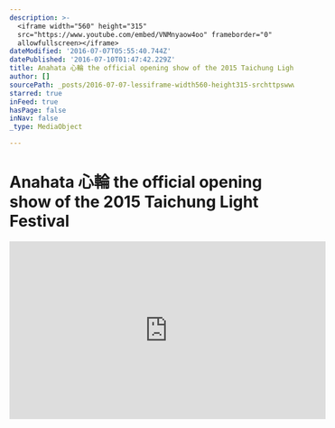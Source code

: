 ```yaml
---
description: >-
  <iframe width="560" height="315"
  src="https://www.youtube.com/embed/VNMnyaow4oo" frameborder="0"
  allowfullscreen></iframe>
dateModified: '2016-07-07T05:55:40.744Z'
datePublished: '2016-07-10T01:47:42.229Z'
title: Anahata 心輪 the official opening show of the 2015 Taichung Light Festival
author: []
sourcePath: _posts/2016-07-07-lessiframe-width560-height315-srchttpswwwyoutubeco.md
starred: true
inFeed: true
hasPage: false
inNav: false
_type: MediaObject

---
```

# Anahata 心輪 the official opening show of the 2015 Taichung Light Festival

<iframe width="560" height="315" src="https://www.youtube.com/embed/VNMnyaow4oo" frameborder="0" allowfullscreen\></iframe\>

video documentation excerpt of Anahata (心輪) written and directed by Chimerik似不像, produced and organized by Subkarma (薩巴卡瑪), the official opening show of the 2015 Taichung Light Festival. (This video is preliminary v1)

credits:

共同製作: Chimerik 似不像 & Subkarma薩巴卡瑪

導演/編劇：Sammy Chien (Chimerik似不像)  
投影設計/新媒體科技：Shang-Han Chien, Sammy Chien (Chimerik似不像)  
舞台設計/執行：李奕慶  
舞蹈/服裝/表演者：李潔欣  
聲音/音樂: Sammy Chien, Michael Red, 謝明諺  
主辦/策劃： Subkarma薩巴卡瑪

Co-Created by Chimerik似不像 & Subkarma薩巴卡瑪

Direction/Script: Sammy Chien (Chimerik似不像)  
Projection Design/New Media: Shang-Han Chien & Sammy Chien (Chimerik似不像)  
Production Design/Coordinator: Kris Lee  
Movement/Performer: Chieh-Hsin Lee  
Sound/Music: Sammy Chien, Min-Yen Terry Hsieh, Michael Red

video edited by Sammy Chien (Chimerik似不像）

footage courtesy of:  
Subkarma  
LoLA Cinema Film  
Delta 台達  
Nancy Lee

----  
Anahata  
An outdoor affair located in the heart of historical Taichung, Taiwan, Anahata is a site-specific performance which integrates projection, new media, movement and sound that utilizes the heritage Taichung Park Pavilion as its vessel. Positioned in the centre of Taiwan, Taichung City embodies multiple implications in relation to Anāhata---the heart chakra---ranging from the city's vibrant past during Japanese colonization to the establishment of the railway tracks connecting the island together. Taking this coalescent concept, Anahata explores the heart chakra's states of serenity; our ability to love whilst being loved; and the unbeaten spirit in order to magnify the city's vibrant past and hopeful revival. While life progresses in cyclical and multi-dimensional time, how are we to embrace the present in conjunction with the universe's ever-changing nature?

Text Written by Sammy Chien & Corina Pilay

心輪  
心輪是一個特定場域的表演，結合了影像，新媒體，舞蹈與聲響，內容與台中古蹟：湖心亭。相呼應，形成一種跨時代演出。此古蹟見證了日治時期曾有的興盛與繁榮，也是打通台灣傳輸的象徵。台中也因此被稱為台灣之心, 樞紐之都。心輪同時在靈修中代表了愛心與不敗的象徵。如果生命本是個圓，並以多次元的方式進行，且生生不息的流轉，我們如何用心去擁抱宇宙的無常與興衰？  
文字編輯：索敬庭